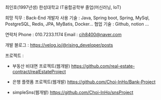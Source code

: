 최인호(1997년생)
한성대학교 IT융합공학부 졸업(머신러닝, IoT)

희망 직무 : Back-End 개발자
사용 기술 : Java, Spring boot, Spring, MySql, PostgreSQL, Redis, JPA, MyBatis, Docker...
협업 기술 : Github, notion ...

연락처 
Phone : 010.7233.1174
Email : cih8400@naver.com

개발 블로그 : 
https://velog.io/@rising_developer/posts

프로젝트 : 
- 부동산 비대면 프로젝트(웹개발)
  https://github.com/real-estate-contract/realEstateProject
  
- 은행 플랫폼 프로젝트(웹개발)
  https://github.com/Choi-InHo/Bank-Project
  
- simpleSns(웹개발)
  https://github.com/Choi-InHo/snsProject
  






<!---
Choi-InHo/Choi-InHo is a ✨ special ✨ repository because its `README.md` (this file) appears on your GitHub profile.
You can click the Preview link to take a look at your changes.
--->
